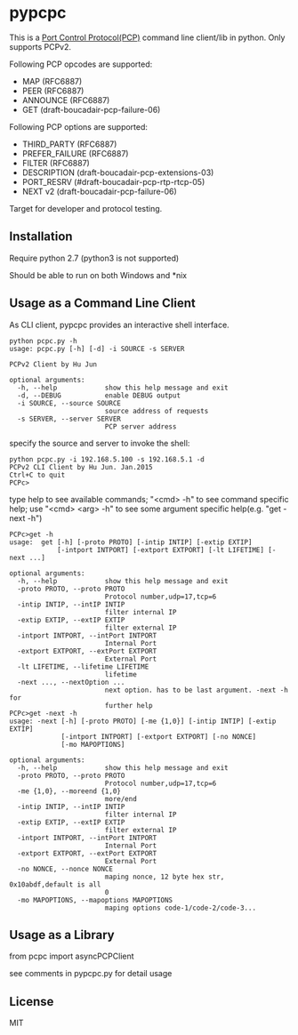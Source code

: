 # pypcpc

This is a [Port Control Protocol(PCP)](https://en.wikipedia.org/wiki/Port_Control_Protocol) command line client/lib in python.
Only supports PCPv2.

Following PCP opcodes are supported:
* MAP (RFC6887)
* PEER (RFC6887)
* ANNOUNCE (RFC6887)
* GET (draft-boucadair-pcp-failure-06)

Following PCP options are supported:
* THIRD_PARTY (RFC6887)
* PREFER_FAILURE (RFC6887)
* FILTER (RFC6887)
* DESCRIPTION (draft-boucadair-pcp-extensions-03)
* PORT_RESRV (#draft-boucadair-pcp-rtp-rtcp-05)
* NEXT v2 (draft-boucadair-pcp-failure-06)

Target for developer and protocol testing.

## Installation

Require python 2.7 (python3 is not supported)

Should be able to run on both Windows and *nix

## Usage as a Command Line Client

As CLI client, pypcpc provides an interactive shell interface.

```
python pcpc.py -h
usage: pcpc.py [-h] [-d] -i SOURCE -s SERVER

PCPv2 Client by Hu Jun

optional arguments:
  -h, --help            show this help message and exit
  -d, --DEBUG           enable DEBUG output
  -i SOURCE, --source SOURCE
                        source address of requests
  -s SERVER, --server SERVER
                        PCP server address

```
specify the source and server to invoke the shell:
```
python pcpc.py -i 192.168.5.100 -s 192.168.5.1 -d
PCPv2 CLI Client by Hu Jun. Jan.2015
Ctrl+C to quit
PCPc>

```
type help to see available commands; "&lt;cmd&gt; -h" to see command specific help; use "&lt;cmd&gt;  &lt;arg&gt; -h" to see some argument specific help(e.g. "get -next -h")

```
PCPc>get -h
usage:  get [-h] [-proto PROTO] [-intip INTIP] [-extip EXTIP]
            [-intport INTPORT] [-extport EXTPORT] [-lt LIFETIME] [-next ...]

optional arguments:
  -h, --help            show this help message and exit
  -proto PROTO, --proto PROTO
                        Protocol number,udp=17,tcp=6
  -intip INTIP, --intIP INTIP
                        filter internal IP
  -extip EXTIP, --extIP EXTIP
                        filter external IP
  -intport INTPORT, --intPort INTPORT
                        Internal Port
  -extport EXTPORT, --extPort EXTPORT
                        External Port
  -lt LIFETIME, --lifetime LIFETIME
                        lifetime
  -next ..., --nextOption ...
                        next option. has to be last argument. -next -h for
                        further help
PCPc>get -next -h
usage: -next [-h] [-proto PROTO] [-me {1,0}] [-intip INTIP] [-extip EXTIP]
             [-intport INTPORT] [-extport EXTPORT] [-no NONCE]
             [-mo MAPOPTIONS]

optional arguments:
  -h, --help            show this help message and exit
  -proto PROTO, --proto PROTO
                        Protocol number,udp=17,tcp=6
  -me {1,0}, --moreend {1,0}
                        more/end
  -intip INTIP, --intIP INTIP
                        filter internal IP
  -extip EXTIP, --extIP EXTIP
                        filter external IP
  -intport INTPORT, --intPort INTPORT
                        Internal Port
  -extport EXTPORT, --extPort EXTPORT
                        External Port
  -no NONCE, --nonce NONCE
                        maping nonce, 12 byte hex str, 0x10abdf,default is all
                        0
  -mo MAPOPTIONS, --mapoptions MAPOPTIONS
                        maping options code-1/code-2/code-3...
```


## Usage as a Library
from pcpc import asyncPCPClient

see comments in pypcpc.py for detail usage



## License
MIT
